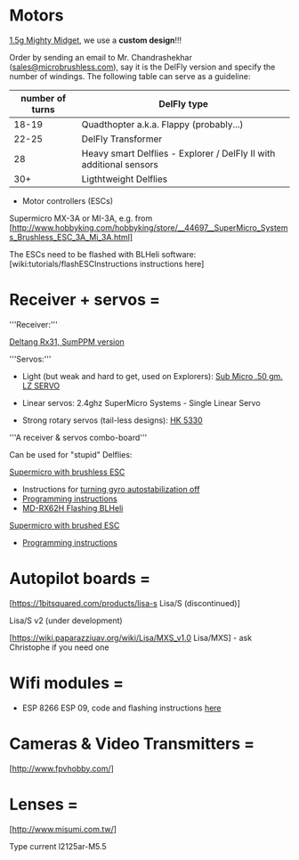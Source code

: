 # Motors

[1.5g Mighty Midget](http://microbrushless.com/products/micro-uav-propulsion/1-5gm-mighty-midget-motors/), we use a **custom design**!!!

Order by sending an email to Mr. Chandrashekhar (sales@microbrushless.com), say it is the DelFly version and specify the number of windings. The following table can serve as a guideline:

| number of turns | DelFly type |
| --- | --- |
| 18-19 | Quadthopter a.k.a. Flappy (probably...) |
| 22-25 | DelFly Transformer |
| 28 | Heavy smart Delflies - Explorer / DelFly II with additional sensors |
| 30+ | Ligthtweight Delflies |



* Motor controllers (ESCs)

Supermicro MX-3A or MI-3A, e.g. from [http://www.hobbyking.com/hobbyking/store/__44697__SuperMicro_Systems_Brushless_ESC_3A_Mi_3A.html]

The ESCs need to be flashed with BLHeli software: [wiki:tutorials/flashESCInstructions instructions here]

# Receiver + servos =

'''Receiver:''' 

[Deltang Rx31, SumPPM version](http://www.deltang.co.uk/rx31b.htm)

'''Servos:'''

- Light (but weak and hard to get, used on Explorers): [Sub  Micro  .50 gm.  LZ    SERVO](http://microflierradio.com/UltraSubMicroServos.html)  

- Linear servos: 2.4ghz SuperMicro Systems - Single Linear Servo

- Strong rotary servos (tail-less designs): [HK 5330](https://hobbyking.com/en_us/hobbykingtm-hk-5330-ultra-micro-digital-servo-0-17kg-0-04sec-1-9g.html?___store=en_us)

'''A receiver & servos combo-board'''

Can be used for "stupid" Delflies:

[Supermicro with brushless ESC](http://www.hobbyking.com/hobbyking/store/__56166__2_4Ghz_SuperMicro_Systems_DSM2_Compatible_Receiver_w_Brushless_ESC_Linear_Servos.html)

- Instructions for [turning gyro autostabilization off](https://svn.lr.tudelft.nl/trac/MAVLAB/attachment/wiki/delflyEquipment/Turning_stabilization_off.txt)
- [Programming instructions](http://www.hobbyking.com/hobbyking/store/uploads/454997728X86361X35.pdf)
- [MD-RX62H Flashing BLHeli](https://svn.lr.tudelft.nl/trac/MAVLAB/wiki/electronics/MDRX62H)

[Supermicro with brushed ESC](http://www.hobbyking.com/hobbyking/store/__56167__2_4Ghz_SuperMicro_Systems_DSM2_Compatible_Receiver_w_Brushed_ESC_Linear_Servos.html)

- [Programming instructions](http://www.hobbyking.com/hobbyking/store/uploads/213817245X103718X6.pdf)


# Autopilot boards =

[https://1bitsquared.com/products/lisa-s Lisa/S (discontinued)]

Lisa/S v2 (under development)

[https://wiki.paparazziuav.org/wiki/Lisa/MXS_v1.0 Lisa/MXS] - ask Christophe if you need one

# Wifi modules =
- ESP 8266 ESP 09, code and flashing instructions [here](https://github.com/paparazzi/esp8266_udp_firmware/tree/master)

# Cameras & Video Transmitters =

[http://www.fpvhobby.com/]

# Lenses =

[http://www.misumi.com.tw/]

Type current
l2125ar-M5.5
